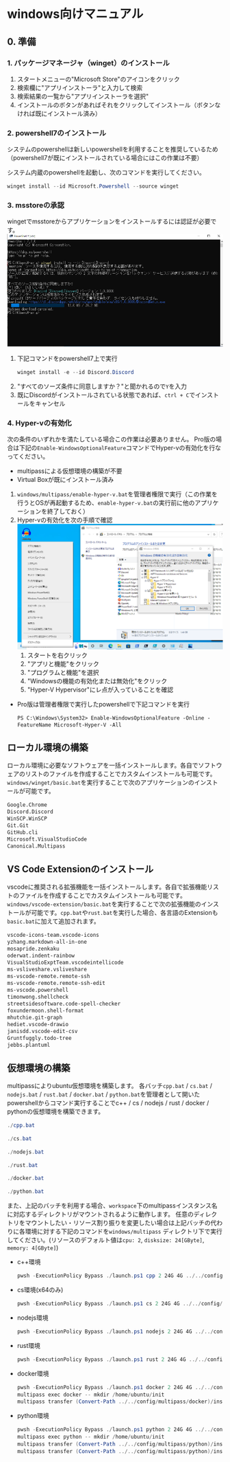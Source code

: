 # windows向けマニュアル

## 0. 準備
### 1. パッケージマネージャ（winget）のインストール
1. スタートメニューの"Microsoft Store"のアイコンをクリック
2. 検索欄に"アプリインストーラ"と入力して検索
3. 検索結果の一覧から"アプリインストーラを選択"
4. インストールのボタンがあればそれをクリックしてインストール（ボタンなければ既にインストール済み）


### 2. powershell7のインストール
システムのpowershellは新しいpowershellを利用することを推奨しているため（powershell7が既にインストールされている場合にはこの作業は不要）

システム内蔵のpowershellを起動し、次のコマンドを実行してください。
```powershell
winget install --id Microsoft.Powershell --source winget
```
### 3. msstoreの承認
wingetでmsstoreからアプリケーションをインストールするには認証が必要です。
![msstoreの承認](./img/msstore-approve.png)

1. 下記コマンドをpowershell7上で実行
    ```powershell
    winget install -e --id Discord.Discord
    ``` 
2. "すべてのソーズ条件に同意しますか？"と聞かれるので`Y`を入力
3. 既にDiscordがインストールされている状態であれば、`ctrl + C`でインストールをキャンセル
### 4. Hyper-vの有効化
次の条件のいずれかを満たしている場合この作業は必要ありません。
Pro版の場合は下記の`Enable-WindowsOptionalFeature`コマンドでHyper-vの有効化を行なってください。

- multipassによる仮想環境の構築が不要
- Virtual Boxが既にインストール済み
　
1. `windows/multipass/enable-hyper-v.bat`を管理者権限で実行（この作業を行うとOSが再起動するため、`enable-hyper-v.bat`の実行前に他のアプリケーションを終了しておく）
2. Hyper-vの有効化を次の手順で確認
![Hyper-vの有効化確認](./img/hyperv-enable-check.png)
    1. スタートを右クリック
    2. "アプリと機能"をクリック
    3. "プログラムと機能"を選択
    4. "Windowsの機能の有効化または無効化"をクリック
    5. "Hyper-V Hypervisor"にレ点が入っていることを確認

- Pro版は管理者権限で実行したpowershellで下記コマンドを実行
  ```poweshell
  PS C:\Windows\System32> Enable-WindowsOptionalFeature -Online -FeatureName Microsoft-Hyper-V -All
  ```
## ローカル環境の構築
ローカル環境に必要なソフトウェアを一括インストールします。各自でソフトウェアのリストのファイルを作成することでカスタムインストールも可能です。`windows/winget/basic.bat`を実行することで次のアプリケーションのインストールが可能です。
```
Google.Chrome
Discord.Discord
WinSCP.WinSCP
Git.Git
GitHub.cli
Microsoft.VisualStudioCode
Canonical.Multipass
```
## VS Code Extensionのインストール
vscodeに推奨される拡張機能を一括インストールします。各自で拡張機能リストのファイルを作成することでカスタムインストールも可能です。`windows/vscode-extension/basic.bat`を実行することで次の拡張機能のインストールが可能です。`cpp.bat`や`rust.bat`を実行した場合、各言語のExtensionも`basic.bat`に加えて追加されます。
```
vscode-icons-team.vscode-icons
yzhang.markdown-all-in-one
mosapride.zenkaku
oderwat.indent-rainbow
VisualStudioExptTeam.vscodeintellicode
ms-vsliveshare.vsliveshare
ms-vscode-remote.remote-ssh
ms-vscode-remote.remote-ssh-edit
ms-vscode.powershell
timonwong.shellcheck
streetsidesoftware.code-spell-checker
foxundermoon.shell-format
mhutchie.git-graph
hediet.vscode-drawio
janisdd.vscode-edit-csv
Gruntfuggly.todo-tree
jebbs.plantuml
```


## 仮想環境の構築
multipassによりubuntu仮想環境を構築します。
各バッチ`cpp.bat` / `cs.bat` / `nodejs.bat` / `rust.bat` / `docker.bat` / `python.bat`を管理者として開いたpowershellからコマンド実行することでc++ / cs / nodejs / rust / docker / pythonの仮想環境を構築できます。
```powershell
./cpp.bat
```
```powershell
./cs.bat
```
```powershell
./nodejs.bat
```
```powershell
./rust.bat
```
```powershell
./docker.bat
```
```powershell
./python.bat
```
また、上記のバッチを利用する場合、`workspace`下のmultipassインスタンス名に対応するディレクトリがマウントされるように動作します。
任意のディレクトリをマウントしたい・リソース割り振りを変更したい場合は上記バッチの代わりに各環境に対する下記のコマンドを`windows/multipass` ディレクトリ下で実行してください。(リソースのデフォルト値は`cpu: 2`, `disksize: 24[GByte]`, `memory: 4[GByte]`)
- c++環境
    ```powershell
    pwsh -ExecutionPolicy Bypass ./launch.ps1 cpp 2 24G 4G ../../config/multipass/cpp/cpp.yaml 22.04 <マウント対象フォルダへののフルパス> /home/ubuntu/synced-cpp
    ```
- cs環境(x64のみ)
    ```powershell
    pwsh -ExecutionPolicy Bypass ./launch.ps1 cs 2 24G 4G ../../config/multipass/cs/cs.yaml 22.04 <マウント対象フォルダへのフルパス> /home/ubuntu/synced-cs
    ```
- nodejs環境
    ```powershell
    pwsh -ExecutionPolicy Bypass ./launch.ps1 nodejs 2 24G 4G ../../config/multipass/nodejs/nodejs.yaml 22.04 <マウント対象フォルダへのフルパス> /home/ubuntu/synced-nodejs
    ```
- rust環境
    ```powershell
    pwsh -ExecutionPolicy Bypass ./launch.ps1 rust 2 24G 4G ../../config/multipass/rust/rust.yaml 22.04 <マウント対象フォルダへのフルパス> /home/ubuntu/synced-rust

    ```
- docker環境
    ```powershell
    pwsh -ExecutionPolicy Bypass ./launch.ps1 docker 2 24G 4G ../../config/multipass/docker/docker.yaml 22.04 <マウント対象フォルダへのフルパス> /home/ubuntu/synced-docker
    multipass exec docker -- mkdir /home/ubuntu/init
    multipass transfer (Convert-Path ../../config/multipass/docker)/install-docker.sh docker:/home/ubuntu/init/
    ```
- python環境
    ```powershell
    pwsh -ExecutionPolicy Bypass ./launch.ps1 python 2 24G 4G ../../config/multipass/python/python.yaml 22.04 <マウント対象フォルダへのフルパス> /home/ubuntu/synced-python
    multipass exec python -- mkdir /home/ubuntu/init
    multipass transfer (Convert-Path ../../config/multipass/python)/install-pyenv.sh python:/home/ubuntu/init/
    multipass transfer (Convert-Path ../../config/multipass/python)/install-python.sh python:/home/ubuntu/init/
    ```